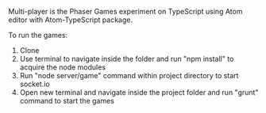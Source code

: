 Multi-player is the Phaser Games experiment on TypeScript using Atom editor with Atom-TypeScript package.

To run the games:
1) Clone
2) Use terminal to navigate inside the folder and run "npm install" to acquire the node modules
3) Run "node server/game" command within project directory to start socket.io
4) Open new terminal and navigate inside the project folder and run "grunt" command to start the games
